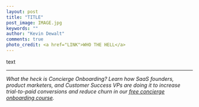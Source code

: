 ```yaml
---
layout: post
title: "TITLE"
post_image: IMAGE.jpg
keywords: ""
author: "Kevin Dewalt"
comments: true
photo_credit: <a href="LINK">WHO THE HELL</a>
---
```

text

---

*What the heck is Concierge Onboarding? Learn how SaaS founders, product marketers, and Customer Success VPs are doing it to increase trial-to-paid conversions and reduce churn in our <a href="http://try.allaboard.io/concierge.html">free concierge onboarding course</a>.*
